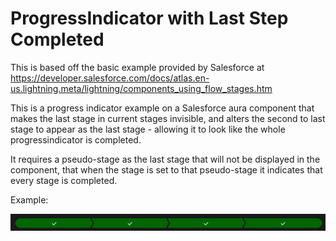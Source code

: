 # ProgressIndicator with Last Step Completed

This is based off the basic example provided by Salesforce at https://developer.salesforce.com/docs/atlas.en-us.lightning.meta/lightning/components_using_flow_stages.htm

This is a progress indicator example on a Salesforce aura component that makes the last stage in current stages invisible, and alters the second to last stage to appear as the last stage - allowing it to look like the whole progressindicator is completed.

It requires a pseudo-stage as the last stage that will not be displayed in the component, that when the stage is set to that pseudo-stage it indicates that every stage is completed.

Example:

![Example](/ProgressIndicatorWithLastStepCompleted/example.png)
